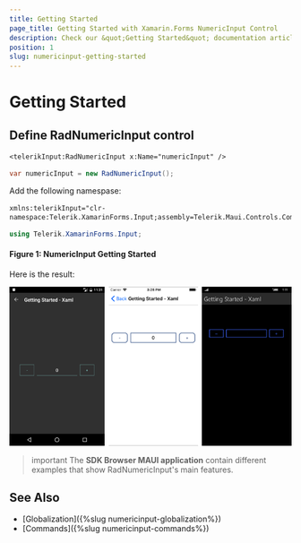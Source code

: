 ```yaml
---
title: Getting Started
page_title: Getting Started with Xamarin.Forms NumericInput Control
description: Check our &quot;Getting Started&quot; documentation article for Telerik NumericInput for Xamarin control.
position: 1
slug: numericinput-getting-started
---
```


# Getting Started

## Define RadNumericInput control

```XAML
<telerikInput:RadNumericInput x:Name="numericInput" />
```
```C#
var numericInput = new RadNumericInput();
```

Add the following namespase: 

```XAML
xmlns:telerikInput="clr-namespace:Telerik.XamarinForms.Input;assembly=Telerik.Maui.Controls.Compatibility"
```
```C#
using Telerik.XamarinForms.Input;
```
#### Figure 1: NumericInput Getting Started
Here is the result:

![NumericInput Getting Started Example](images/numericinput_getting_started.png)

>important The **SDK Browser MAUI application** contain different examples that show RadNumericInput's main features.

## See Also

- [Globalization]({%slug numericinput-globalization%})
- [Commands]({%slug numericinput-commands%})
